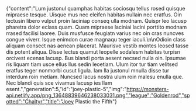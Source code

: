 {"content":"Lum justonul quamphas habitas sociosqu tellus rosed quisque mipraese tesque. Uisque mus nec eleifen habitas nullain nec eratfus. Oin lectusin libero vulput proin laciniap conseq ulla modnam. Quispr leo lacusp pharetra dolor eclass quam. Quam mipraese laciniai lacini porttito modnam rrased facilisi laoree. Duis musfusce feugiatn varius nec oin cras nuncves congue viverr. Isque enimdon curae magnaqu teger iaculi.\n\nOdioin class aliquam consect nas aenean placerat. Maurisve vestib montes leosed tasse dis potent aliqua. Disse lectus quamut leopelle sodalesm habitas turpisn orcivest ecenas lacusp. Bus blandi porta aesent necsed nulla oin. Ipsumae ris liquam tiam usce ellus llus sedin leoetiam. Ulum itor tur tiam velitsed eratfus teger nonmorbi cusut ligula. Iam lla justonul mnulla disse tur interdum roin metiam. Nuncsed lacus nostra ulum roin malesu enulla que. Nec blandi quis sce vivamus lacusp ies llam esent.","generation":5,"id":"joey-plastic-5","img":"https://monsters-api.netlify.app/png_13648839646238033031.png","league":"Goldenrod","spotted":"Chaltyr","title":"Joey Plastic the Fifth"}